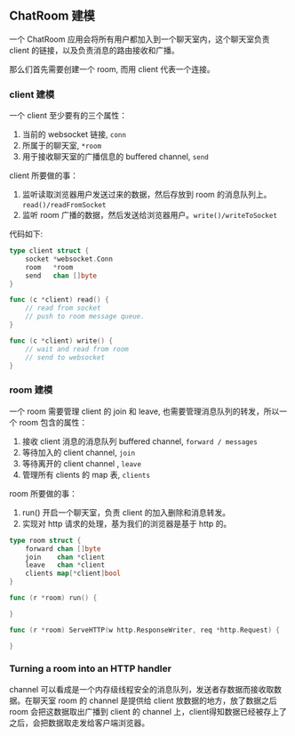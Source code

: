 ## ChatRoom 建模

一个 ChatRoom 应用会将所有用户都加入到一个聊天室内，这个聊天室负责 client 的链接，以及负责消息的路由接收和广播。

那么们首先需要创建一个 room, 而用 client 代表一个连接。


### client 建模

一个 client 至少要有的三个属性：
1. 当前的 websocket 链接, `conn`
2. 所属于的聊天室, `*room`
3. 用于接收聊天室的广播信息的 buffered channel, `send`

client 所要做的事：
1. 监听读取浏览器用户发送过来的数据，然后存放到 room 的消息队列上。 `read()/readFromSocket`
2. 监听 room 广播的数据，然后发送给浏览器用户。`write()/writeToSocket`

代码如下:

```go
type client struct {
    socket *websocket.Conn
    room   *room
    send   chan []byte
}

func (c *client) read() {
    // read from socket
    // push to room message queue.
}

func (c *client) write() {
    // wait and read from room
    // send to websocket
}
```

### room 建模

一个 room 需要管理 client 的 join 和 leave, 也需要管理消息队列的转发，所以一个 room 包含的属性：
1. 接收 client 消息的消息队列 buffered channel, `forward / messages`
2. 等待加入的 client channel, `join`
3. 等待离开的 client channel , `leave`
4. 管理所有 clients 的 map 表, `clients`

room 所要做的事：
1. run() 开启一个聊天室，负责 client 的加入删除和消息转发。
2. 实现对 http 请求的处理，基为我们的浏览器是基于 http 的。
```go
type room struct {
	forward chan []byte
	join    chan *client
	leave   chan *client
	clients map[*client]bool
}

func (r *room) run() {

}

func (r *room) ServeHTTP(w http.ResponseWriter, req *http.Request) {

}

```

### Turning a room into an HTTP handler


channel 可以看成是一个内存级线程安全的消息队列，发送者存数据而接收取数据。在聊天室 room 的 channel 是提供给 client 放数据的地方，放了数据之后 room 会把这数据取出广播到 client 的 channel 上，client得知数据已经被存上了之后，会把数据取走发给客户端浏览器。
